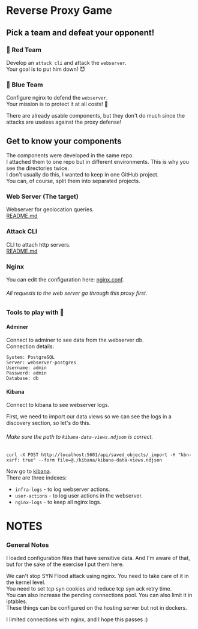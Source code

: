 # Reverse Proxy Game

## Pick a team and defeat your opponent!

### 🔴 Red Team

Develop an `attack cli` and attack the `webserver`.  
Your goal is to put him down! 😈

### 🔵 Blue Team

Configure nginx to defend the `webserver`.  
Your mission is to protect it at all costs! 💂

There are already usable components, but they don't do much since the attacks are useless against the proxy
defense!

## Get to know your components

The components were developed in the same repo.  
I attached them to one repo but in different environments. This is why you see the directories twice.   
I don't usually do this, I wanted to keep in one GitHub project.  
You can, of course, split them into separated projects.

### Web Server (The target)

Webserver for geolocation queries.  
[README.md](webserver/README.md)

### Attack CLI

CLI to attach http servers.  
[README.md](attackcli/README.md)

### Nginx

You can edit the configuration here: [nginx.conf](nginx/nginx.conf).

###### All requests to the web server go through this proxy first.

### Tools to play with 🧸

#### Adminer

Connect to adminer to see data from the webserver db.  
Connection details:

```dotenv
System: PostgreSQL
Server: webserver-postgres
Username: admin
Password: admin
Database: db
```

#### Kibana

Connect to kibana to see webserver logs.

First, we need to import our data views so we can see the logs in a discovery section, so let's do this.

###### Make sure the path to `kibana-data-views.ndjson` is correct.

```shell
curl -X POST http://localhost:5601/api/saved_objects/_import -H "kbn-xsrf: true" --form file=@./kibana/kibana-data-views.ndjson
```

Now go to [kibana](http://localhost:5601/app/discover).   
There are three indexes:

- `infra-logs` - to log webserver actions.
- `user-actions` - to log user actions in the webserver.
- `nginx-logs` - to keep all nginx logs.

# NOTES

### General Notes

I loaded configuration files that have sensitive data. And I'm aware of that, but for the sake of the exercise I put
them
here.

We can't stop SYN Flood attack using nginx. You need to take care of it in the kernel level.  
You need to set tcp syn cookies and reduce tcp syn ack retry time.  
You can also increase the pending connections pool. You can also limit it in iptables.  
These things can be configured on the hosting server but not in dockers.  

I limited connections with nginx, and I hope this passes :)